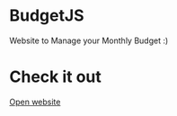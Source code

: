# BudgetJS
Website to Manage your Monthly Budget :) 


# Check it out
 [Open website](https://goxr3plus.github.io/BudgetJS/)
